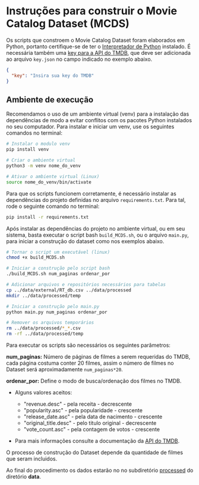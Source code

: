# Instruções para construir o Movie Catalog Dataset (MCDS)

Os scripts que constroem o Movie Catalog Dataset foram elaborados em Python, portanto certifique-se de ter o [Interpretador de Python](https://www.python.org/downloads/) instalado. É necessária também uma [key para a API do TMDB](https://www.themoviedb.org/documentation/api), que deve ser adicionada ao arquivo `key.json` no campo indicado no exemplo abaixo.

~~~json
{
  "key": "Insira sua key do TMDB"
}
~~~

## Ambiente de execução

Recomendamos o uso de um ambiente virtual (venv) para a instalação das dependências de modo a evitar conflitos com os pacotes Python instalados no seu computador. Para instalar e iniciar um venv, use os seguintes comandos no terminal:

~~~bash
# Instalar o modulo venv
pip install venv

# Criar o ambiente virtual
python3 -m venv nome_do_venv

# Ativar o ambiente virtual (Linux)
source nome_do_venv/bin/activate
~~~

Para que os scripts funcionem corretamente, é necessário instalar as dependências do projeto definidas no arquivo `requirements.txt`. Para tal, rode o seguinte comando no terminal:

~~~bash
pip install -r requirements.txt
~~~

Após instalar as dependências do projeto no ambiente virtual, ou em seu sistema, basta executar o script bash `build_MCDS.sh`, ou o arquivo `main.py`, para iniciar a construção do dataset como nos exemplos abaixo.

~~~bash
# Tornar o script um executável (linux)
chmod +x build_MCDS.sh

# Iniciar a construção pelo script bash
./build_MCDS.sh num_paginas ordenar_por
~~~

~~~bash
# Adicionar arquivos e repositórios necessários para tabelas
cp ../data/external/RT_db.csv ../data/processed
mkdir ../data/processed/temp

# Iniciar a construção pelo main.py
python main.py num_paginas ordenar_por

# Remover os arquivos temporários
rm ../data/processed/*_*.csv
rm -rf ../data/processed/temp
~~~

Para executar os scripts são necessários os seguintes parâmetros:

**num_paginas:** Número de páginas de filmes a serem requeridas do TMDB, cada página costuma conter 20 filmes, assim o número de filmes no Dataset será aproximadamente `num_paginas*20`.

**ordenar_por:** Define o modo de busca/ordenação dos filmes no TMDB.
* Alguns valores aceitos:
    * "revenue.desc" - pela receita - decrescente
    * "popularity.asc" - pela popularidade - crescente
    * "release_date.asc" - pela data de nacimento - crescente
    * "original_title.desc" - pelo titulo original - decrescente
    * "vote_count.asc" - pela contagem de votos - crescente

* Para mais informações consulte a documentação da [API do TMDB](https://developers.themoviedb.org/3/discover/movie-discover).

O processo de construção do Dataset depende da quantidade de filmes que seram incluidos.

Ao final do procedimento os dados estarão no no subdiretório [processed](../data/processed) do diretório **data**.